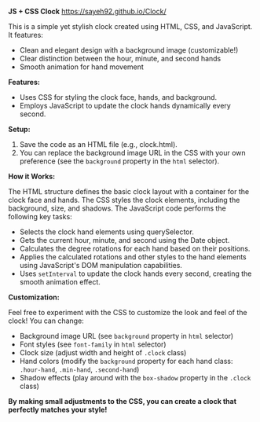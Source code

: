 

**JS + CSS Clock** https://sayeh92.github.io/Clock/

This is a simple yet stylish clock created using HTML, CSS, and JavaScript. It features:

- Clean and elegant design with a background image (customizable!)
- Clear distinction between the hour, minute, and second hands
- Smooth animation for hand movement

**Features:**

* Uses CSS for styling the clock face, hands, and background.
* Employs JavaScript to update the clock hands dynamically every second.

**Setup:**

1. Save the code as an HTML file (e.g., clock.html).
2. You can replace the background image URL in the CSS with your own preference (see the `background` property in the `html` selector).

**How it Works:**

The HTML structure defines the basic clock layout with a container for the clock face and hands. The CSS styles the clock elements, including the background, size, and shadows. The JavaScript code performs the following key tasks:

- Selects the clock hand elements using querySelector.
- Gets the current hour, minute, and second using the Date object.
- Calculates the degree rotations for each hand based on their positions.
- Applies the calculated rotations and other styles to the hand elements using JavaScript's DOM manipulation capabilities.
- Uses `setInterval` to update the clock hands every second, creating the smooth animation effect.

**Customization:**

Feel free to experiment with the CSS to customize the look and feel of the clock! You can change:

* Background image URL (see `background` property in `html` selector)
* Font styles (see `font-family` in `html` selector)
* Clock size (adjust width and height of `.clock` class)
* Hand colors (modify the `background` property for each hand class: `.hour-hand`, `.min-hand`, `.second-hand`)
* Shadow effects (play around with the `box-shadow` property in the `.clock` class)

**By making small adjustments to the CSS, you can create a clock that perfectly matches your style!**
